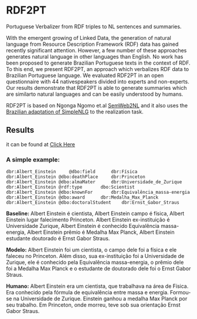 # RDF2PT

Portuguese Verbalizer from RDF triples to NL sentences and summaries.

With the emergent growing of Linked Data, the generation of natural language from Resource Description Framework (RDF) data has gained recently significant attention. However, a few number of these approaches generates natural language in other languages than English. No work has been proposed to generate Brazilian Portuguese texts in the context of RDF. To this end, we present RDF2PT, an approach which verbalizes RDF data to Brazilian Portuguese language. We evaluated RDF2PT in an open questionnaire with 44 nativespeakers divided into experts and non-experts. Our results demonstrate that RDF2PT is able to generate summaries which are similarto natural languages and can be easily understood by humans.

RDF2PT is based on Ngonga Ngomo et.al <a href="https://github.com/SmartDataAnalytics/SemWeb2NL">SemWeb2NL</a> and it also uses the <a href="https://github.com/rdeoliveira/simplenlg-bp">Brazilian adaptation of SimpleNLG</a> to the realization task.

## Results

it can be found at <a href="http://tinyurl.com/ya2hm2vr">Click Here</a>


### A simple example: 

```
dbr:Albert_Einstein 	@dbo:field		dbr:Física
dbr:Albert_Einstein	@dbo:deathPlace		dbr:Princeton
dbr:Albert_Einstein	@dbo:almaMater		dbr:Universidade_de_Zurique
dbr:Albert_Einstein	@rdf:type		dbo:Scientist
dbr:Albert_Einstein	@dbo:knownFor		dbr:Equivalência_massa-energia
dbr:Albert_Einstein	@dbo:award		dbr:Medalha_Max_Planck
dbr:Albert_Einstein	@dbo:doctoralStudent	dbr:Ernst_Gabor_Straus
```
	
**Baseline:** Albert Einstein é cientista, Albert Einstein campo é física, Albert Einstein lugar falecimento Princeton. Albert Einstein ex-instituição é Universidade Zurique, Albert Einstein é conhecido Equivalência massa-energia, Albert Einstein prêmio é Medalha Max Planck, Albert Einstein estudante doutorado é Ernst Gabor Straus.

**Modelo:** Albert Einstein foi um cientista, o campo dele foi a física e ele faleceu no Princeton. Além disso, sua ex-instituição foi a Universidade de Zurique, ele é conhecido pela Equivalência massa-energia, o prêmio dele foi a Medalha Max Planck e o estudante de doutorado dele foi o Ernst Gabor Straus.

**Humano:** Albert Einstein era um cientista, que trabalhava na área de Física. Era conhecido pela fórmula de equivalência entre massa e energia. Formou-se na Universidade de Zurique. Einstein ganhou a medalha Max Planck por seu trabalho. Em Princeton, onde morreu, teve sob sua orientação Ernst Gabor Straus.
